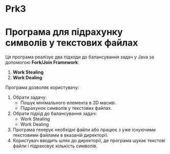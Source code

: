 # Prk3
# Програма для підрахунку символів у текстових файлах

Ця програма реалізує два підходи до балансування задач у Java за допомогою **Fork/Join Framework**:
1. **Work Stealing**
2. **Work Dealing**

Програма дозволяє користувачу:
1. Обрати задачу:
   - Пошук мінімального елемента в 2D масиві.
   - Підрахунок символів у текстових файлах.
2. Обрати підхід до балансування задач:
   - Work Stealing
   - Work Dealing
3. Програма генерує необхідні файли або працює з уже існуючими текстовими файлами в вказаній директорії.
4. Користувач вводить шлях до директорії, де програма шукає текстові файли і підраховує кількість символів.

